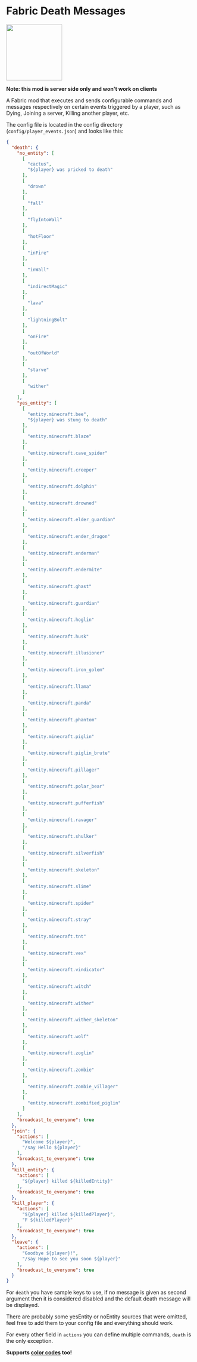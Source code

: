 # Fabric Death Messages

<a href='https://www.curseforge.com/minecraft/mc-mods/fabric-api'><img src='https://i.imgur.com/Ol1Tcf8.png' width="150"></a>

**Note: this mod is server side only and won't work on clients**

A Fabric mod that executes and sends configurable commands and messages respectively on certain events triggered by a player, such as Dying, Joining a server, Killing another player, etc.

The config file is located in the config directory (`config/player_events.json`) and looks like this:

```JSON
{
  "death": {
    "no_entity": [
      [
        "cactus",
        "${player} was pricked to death"
      ],
      [
        "drown"
      ],
      [
        "fall"
      ],
      [
        "flyIntoWall"
      ],
      [
        "hotFloor"
      ],
      [
        "inFire"
      ],
      [
        "inWall"
      ],
      [
        "indirectMagic"
      ],
      [
        "lava"
      ],
      [
        "lightningBolt"
      ],
      [
        "onFire"
      ],
      [
        "outOfWorld"
      ],
      [
        "starve"
      ],
      [
        "wither"
      ]
    ],
    "yes_entity": [
      [
        "entity.minecraft.bee",
        "${player} was stung to death"
      ],
      [
        "entity.minecraft.blaze"
      ],
      [
        "entity.minecraft.cave_spider"
      ],
      [
        "entity.minecraft.creeper"
      ],
      [
        "entity.minecraft.dolphin"
      ],
      [
        "entity.minecraft.drowned"
      ],
      [
        "entity.minecraft.elder_guardian"
      ],
      [
        "entity.minecraft.ender_dragon"
      ],
      [
        "entity.minecraft.enderman"
      ],
      [
        "entity.minecraft.endermite"
      ],
      [
        "entity.minecraft.ghast"
      ],
      [
        "entity.minecraft.guardian"
      ],
      [
        "entity.minecraft.hoglin"
      ],
      [
        "entity.minecraft.husk"
      ],
      [
        "entity.minecraft.illusioner"
      ],
      [
        "entity.minecraft.iron_golem"
      ],
      [
        "entity.minecraft.llama"
      ],
      [
        "entity.minecraft.panda"
      ],
      [
        "entity.minecraft.phantom"
      ],
      [
        "entity.minecraft.piglin"
      ],
      [
        "entity.minecraft.piglin_brute"
      ],
      [
        "entity.minecraft.pillager"
      ],
      [
        "entity.minecraft.polar_bear"
      ],
      [
        "entity.minecraft.pufferfish"
      ],
      [
        "entity.minecraft.ravager"
      ],
      [
        "entity.minecraft.shulker"
      ],
      [
        "entity.minecraft.silverfish"
      ],
      [
        "entity.minecraft.skeleton"
      ],
      [
        "entity.minecraft.slime"
      ],
      [
        "entity.minecraft.spider"
      ],
      [
        "entity.minecraft.stray"
      ],
      [
        "entity.minecraft.tnt"
      ],
      [
        "entity.minecraft.vex"
      ],
      [
        "entity.minecraft.vindicator"
      ],
      [
        "entity.minecraft.witch"
      ],
      [
        "entity.minecraft.wither"
      ],
      [
        "entity.minecraft.wither_skeleton"
      ],
      [
        "entity.minecraft.wolf"
      ],
      [
        "entity.minecraft.zoglin"
      ],
      [
        "entity.minecraft.zombie"
      ],
      [
        "entity.minecraft.zombie_villager"
      ],
      [
        "entity.minecraft.zombified_piglin"
      ]
    ],
    "broadcast_to_everyone": true
  },
  "join": {
    "actions": [
      "Welcome ${player}",
      "/say Hello ${player}"
    ],
    "broadcast_to_everyone": true
  },
  "kill_entity": {
    "actions": [
      "${player} killed ${killedEntity}"
    ],
    "broadcast_to_everyone": true
  },
  "kill_player": {
    "actions": [
      "${player} killed ${killedPlayer}",
      "F ${killedPlayer}"
    ],
    "broadcast_to_everyone": true
  },
  "leave": {
    "actions": [
      "Goodbye ${player}!",
      "/say Hope to see you soon ${player}"
    ],
    "broadcast_to_everyone": true
  }
}
```

For `death` you have sample keys to use, if no message is given as second argument then it is considered disabled and the default death message will be displayed.

There are probably some yesEntity or noEntity sources that were omitted, feel free to add them to your config file and everything should work.

For every other field in `actions` you can define multiple commands, `death` is the only exception.

**Supports [color codes](https://minecraft.gamepedia.com/Formatting_codes#Color_codes) too!**

